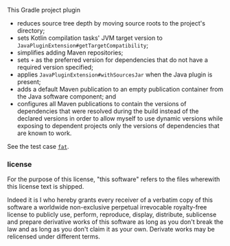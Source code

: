 This Gradle project plugin
- reduces source tree depth by moving source roots to the project's directory;
- sets Kotlin compilation tasks' JVM target version to `JavaPluginExtension#getTargetCompatibility`;
- simplifies adding Maven repositories;
- sets `+` as the preferred version for dependencies that do not have a required version specified;
- applies `JavaPluginExtension#withSourcesJar` when the Java plugin is present;
- adds a default Maven publication to an empty publication container from the Java software component; and
- configures all Maven publications to contain the versions of dependencies that were resolved during the build
instead of the declared versions in order to allow myself to use dynamic versions
while exposing to dependent projects only the versions of dependencies that are known to work.

See the test case [`fat`](./test/cases/fat/build.gradle).

### license
For the purpose of this license, "this software" refers to the files wherewith this license text is shipped.

Indeed it is I who hereby grants every receiver of a verbatim copy of this software a worldwide non-exclusive perpetual irrevocable royalty-free license
to publicly use, perform, reproduce, display, distribute, sublicense and prepare derivative works of this software
as long as you don't break the law and as long as you don't claim it as your own.
Derivate works may be relicensed under different terms.
